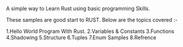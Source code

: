 A simple way to Learn Rust using basic programming Skills.

These samples are good start to RUST. Below are the topics covered :-

1.Hello World Program With Rust.
2.Variables & Constants
3.Functions
4.Shadowing
5.Structure
6.Tuples
7.Enum Samples
8.Refrence
